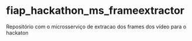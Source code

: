 # fiap_hackathon_ms_frameextractor
Repositório com o microsserviço de extracao dos frames dos vídeo para o hackaton